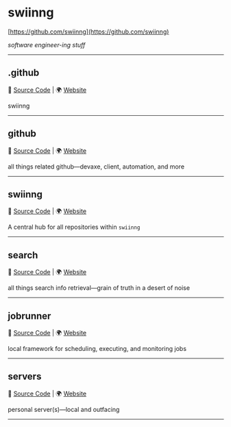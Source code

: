 # swiinng
[https://github.com/swiinng](https://github.com/swiinng)

_software engineer-ing stuff_

---

## .github
🔗 [Source Code](https://github.com/swiinng/.github)  |  🌍 [Website](None)

swiinng

---

## github
🔗 [Source Code](https://github.com/swiinng/github)  |  🌍 [Website](None)

all things related github—devaxe, client, automation, and more

---

## swiinng
🔗 [Source Code](https://github.com/swiinng/swiinng)  |  🌍 [Website](https://github.com/swiinng)

A central hub for all repositories within `swiinng`

---

## search
🔗 [Source Code](https://github.com/swiinng/search)  |  🌍 [Website](None)

all things search info retrieval—grain of truth in a desert of noise

---

## jobrunner
🔗 [Source Code](https://github.com/swiinng/jobrunner)  |  🌍 [Website](None)

local framework for scheduling, executing, and monitoring jobs

---

## servers
🔗 [Source Code](https://github.com/swiinng/servers)  |  🌍 [Website](None)

personal server(s)—local and outfacing

---


